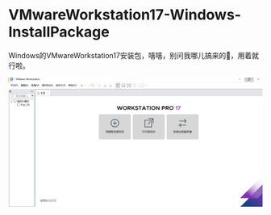 # VMwareWorkstation17-Windows-InstallPackage

Windows的VMwareWorkstation17安装包，嘻嘻，别问我哪儿搞来的🤭，用着就行啦。

![](screenshot.png)
